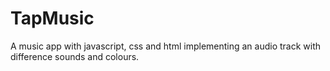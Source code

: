 # TapMusic

A music app with javascript, css and html implementing an audio track with difference sounds and colours.

